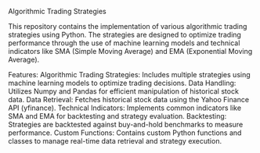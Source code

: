 Algorithmic Trading Strategies


This repository contains the implementation of various algorithmic trading strategies using Python. The strategies are designed to optimize trading performance through the use of machine learning models and technical indicators like SMA (Simple Moving Average) and EMA (Exponential Moving Average).

Features:
Algorithmic Trading Strategies: Includes multiple strategies using machine learning models to optimize trading decisions.
Data Handling: Utilizes Numpy and Pandas for efficient manipulation of historical stock data.
Data Retrieval: Fetches historical stock data using the Yahoo Finance API (yfinance).
Technical Indicators: Implements common indicators like SMA and EMA for backtesting and strategy evaluation.
Backtesting: Strategies are backtested against buy-and-hold benchmarks to measure performance.
Custom Functions: Contains custom Python functions and classes to manage real-time data retrieval and strategy execution.
